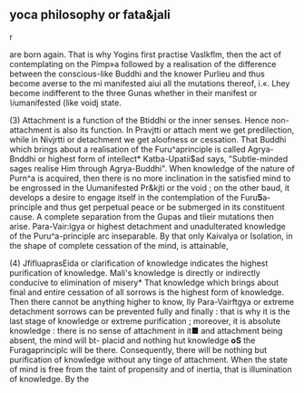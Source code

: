 ## **yoca philosophy or fata&jali**

r

are born again. That is why Yogins first practise Vaslkflm, then the act of contemplating on the Pimp»a followed by a realisation of the difference between the conscious-like Buddhi and the knower Purlieu and thus become averse to the mi manifested aiui all the mutations thereof, i.«. Lhey become indifferent to the three Gunas whether in their manifest or *\i*umanifested (like voidj state.

(3) Attachment is a function of the Btiddhi or the inner senses. Hence non-attachment is also its function. In Pravjtti or attach ment we get predilection, while in Nivjrtti or detachment we get aloofness or cessation. That Buddhi which brings about a realisation of the Furu^aprinciple is called Agrya-Bnddhi or highest form of intellect\* Katba-Upatii\$ad says, "Subtle-minded sages realise Him through Agrya-Buddhi". When knowledge of the nature of Purn^a is acquired, then there is no more inclination in the satisfied mind to be engrossed in the Uumanifested Pr&kjti or the void ; on the other baud, it develops a desire to engage itself in the contemplation of the Furu**5**a-principle and thus get perpetual peace or be submerged in its constituent cause. A complete separation from the Gupas and tlieir mutations then arise. Para-Vair:lgya or highest detachment and unadulterated knowledge of the Puru^a-principle arc inseparable. By that only Kaivalya or Isolation, in the shape of complete cessation of the mind, is attainable,

(4) JfifluaprasEida or clarification of knowledge indicates the highest purification of knowledge. Mali's knowledge is directly or indirectly conducive to elimination of misery\* That knowledge which brings about final and entire cessation of all sorrows is the highest form of knowledge. Then there cannot be anything higher to know, Ily Para-Vairftgya or extreme detachment sorrows can be prevented fully and finally : that is why it is the last stage of knowledge or extreme purification ; moreover, it is absolute knowledge : there is no sense of attachment in it■ and attachment being absent, the mind will bt- placid and nothing hut knowledge **oS** the Furagaprinciplc will be there. Consequently, there will be nothing but purification of knowledge without any tinge of attachment. When the state of mind is free from the taint of propensity and of inertia, that is illumination of knowledge. By the
